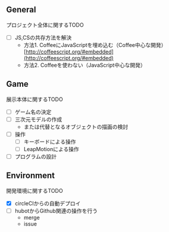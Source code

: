 ## General
プロジェクト全体に関するTODO

- [ ] JS,CSの共存方法を解決
    - 方法1. CoffeeにJavaScriptを埋め込む（Coffee中心な開発）
    [http://coffeescript.org/#embedded](http://coffeescript.org/#embedded)
    - 方法2. Coffeeを使わない（JavaScript中心な開発）

## Game
展示本体に関するTODO

- [ ] ゲーム名の決定
- [ ] 三次元モデルの作成
	- または代替となるオブジェクトの描画の検討
- [ ] 操作
    - [ ] キーボードによる操作
    - [ ] LeapMotionによる操作
- [ ] プログラムの設計

## Environment
開発環境に関するTODO

- [x] circleCIからの自動デプロイ
- [ ] hubotからGithub関連の操作を行う
	- merge
	- issue
